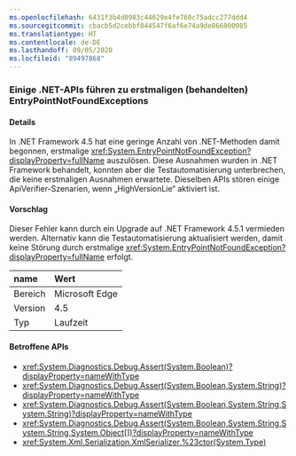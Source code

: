 ```yaml
---
ms.openlocfilehash: 6431f3b4d0983c44629e4fe760c75adcc277ddd4
ms.sourcegitcommit: cbacb5d2cebbf044547f6af6e74a9de866800985
ms.translationtype: HT
ms.contentlocale: de-DE
ms.lasthandoff: 09/05/2020
ms.locfileid: "89497868"
---
```

### <a name="some-net-apis-cause-first-chance-handled-entrypointnotfoundexceptions"></a>Einige .NET-APIs führen zu erstmaligen (behandelten) EntryPointNotFoundExceptions

#### <a name="details"></a>Details

In .NET Framework 4.5 hat eine geringe Anzahl von .NET-Methoden damit begonnen, erstmalige <xref:System.EntryPointNotFoundException?displayProperty=fullName> auszulösen. Diese Ausnahmen wurden in .NET Framework behandelt, konnten aber die Testautomatisierung unterbrechen, die keine erstmaligen Ausnahmen erwartete. Dieselben APIs stören einige ApiVerifier-Szenarien, wenn „HighVersionLie“ aktiviert ist.

#### <a name="suggestion"></a>Vorschlag

Dieser Fehler kann durch ein Upgrade auf .NET Framework 4.5.1 vermieden werden. Alternativ kann die Testautomatisierung aktualisiert werden, damit keine Störung durch erstmalige <xref:System.EntryPointNotFoundException?displayProperty=fullName> erfolgt.

| name    | Wert       |
|:--------|:------------|
| Bereich   |Microsoft Edge|
|Version|4.5|
|Typ|Laufzeit

#### <a name="affected-apis"></a>Betroffene APIs

- <xref:System.Diagnostics.Debug.Assert(System.Boolean)?displayProperty=nameWithType>
- <xref:System.Diagnostics.Debug.Assert(System.Boolean,System.String)?displayProperty=nameWithType>
- <xref:System.Diagnostics.Debug.Assert(System.Boolean,System.String,System.String)?displayProperty=nameWithType>
- <xref:System.Diagnostics.Debug.Assert(System.Boolean,System.String,System.String,System.Object[])?displayProperty=nameWithType>
- <xref:System.Xml.Serialization.XmlSerializer.%23ctor(System.Type)>

<!--

#### Affected APIs

- `M:System.Diagnostics.Debug.Assert(System.Boolean)`
- `M:System.Diagnostics.Debug.Assert(System.Boolean,System.String)`
- `M:System.Diagnostics.Debug.Assert(System.Boolean,System.String,System.String)`
- `M:System.Diagnostics.Debug.Assert(System.Boolean,System.String,System.String,System.Object[])`
- `M:System.Xml.Serialization.XmlSerializer.#ctor(System.Type)`

-->

